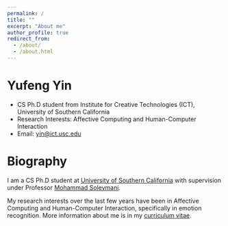 ```yaml
---
permalink: /
title: ""
excerpt: "About me"
author_profile: true
redirect_from: 
  - /about/
  - /about.html
---
```


Yufeng Yin
======
* CS Ph.D student from Institute for Creative Technologies (ICT), University of Southern California
* Research Interests: Affective Computing and Human-Computer Interaction
* Email: yin@ict.usc.edu

Biography
======
I am a CS Ph.D student at [University of Southern California](https://www.usc.edu/) with supervision under Professor [Mohammad Soleymani](http://people.ict.usc.edu/~soleymani/).

My research interests over the last few years have been in Affective Computing and Human-Computer Interaction, specifically in emotion recognition. More information about me is in my [curriculum vitae](https://yufengyin.github.io/cv/).

